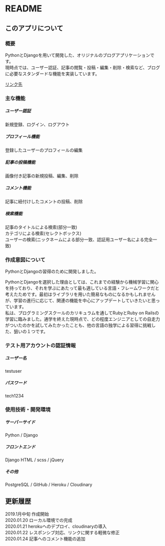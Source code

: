 # README
  
## このアプリについて
  
### 概要

PythonとDjangoを用いて開発した、オリジナルのブログアプリケーションです。  
現時点では、ユーザー認証、記事の閲覧・投稿・編集・削除・検索など、ブログに必要なスタンダードな機能を実装しています。  

[リンク先](https://djappy.herokuapp.com/)

### 主な機能

##### ユーザー認証
新規登録、ログイン、ログアウト
##### プロフィール機能
登録したユーザーのプロフィールの編集
##### 記事の投稿機能
画像付き記事の新規投稿、編集、削除
##### コメント機能
記事に紐付けしたコメントの投稿、削除
##### 検索機能
記事のタイトルによる検索(部分一致)  
カテゴリによる検索(セレクトボックス)  
ユーザーの検索(ニックネームによる部分一致、認証用ユーザー名による完全一致)  

### 作成意図について

PythonとDjangoの習得のために開発しました。  
  
PythonとDjangoを選択した理由としては、これまでの経験から機械学習に関心を持っており、それを学ぶにあたって最も適している言語・フレームワークだと考えたためです。最初はライブラリを用いた簡易なものになるかもしれませんが、学習の進行に応じて、関連の機能を中心にアップデートしていきたいと思っています。   
私は、プログラミングスクールのカリキュラムを通してRubyとRuby on Railsの学習に臨みました。通学を終えた現時点で、どの程度エンジニアとしての自走力がついたのかを試してみたかったことも、他の言語の独学による習得に挑戦した、狙いの１つです。

### テスト用アカウントの認証情報

##### ユーザー名
testuser
##### パスワード
tech1234
  
### 使用技術・開発環境

##### サーバーサイド
Python / Django
##### フロントエンド
Django HTML / scss / jQuery
##### その他
PostgreSQL / GitHub / Heroku / Cloudinary

## 更新履歴

2019.1月中旬 作成開始  
2020.01.20 ローカル環境での完成  
2020.01.21 herokuへのデプロイ、cloudinaryの導入  
2020.01.22 レスポンシブ対応、リンクに関する軽微な修正  
2020.01.24 記事へのコメント機能の追加  
